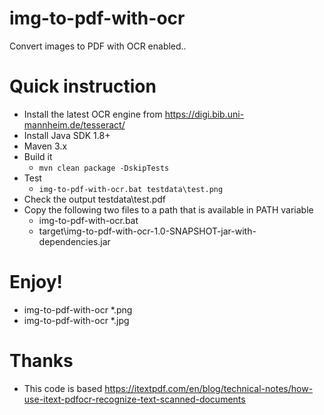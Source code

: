 # img-to-pdf-with-ocr
Convert images to PDF with OCR enabled..

# Quick instruction
  * Install the latest OCR engine from https://digi.bib.uni-mannheim.de/tesseract/
  * Install Java SDK 1.8+
  * Maven 3.x
  * Build it
    * <code>mvn clean package -DskipTests</code>
  * Test
    * <code>img-to-pdf-with-ocr.bat testdata\test.png</code>
  * Check the output testdata\test.pdf
  * Copy the following two files to a path that is available in PATH variable
    * img-to-pdf-with-ocr.bat
    * target\img-to-pdf-with-ocr-1.0-SNAPSHOT-jar-with-dependencies.jar
# Enjoy!
  * img-to-pdf-with-ocr *.png
  * img-to-pdf-with-ocr *.jpg

# Thanks
  * This code is based https://itextpdf.com/en/blog/technical-notes/how-use-itext-pdfocr-recognize-text-scanned-documents
